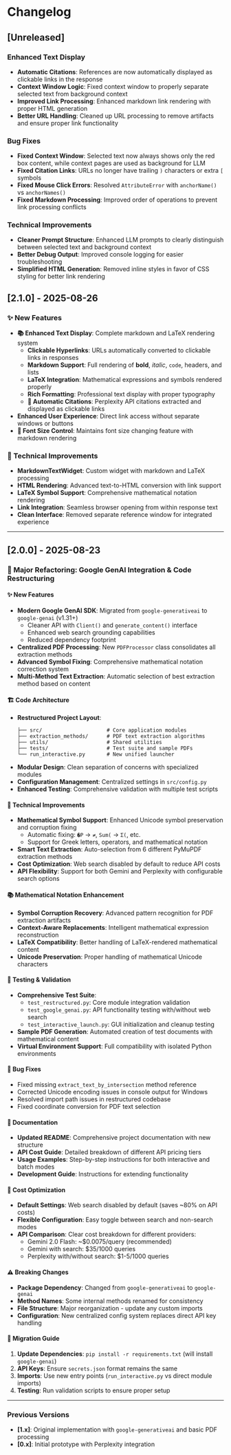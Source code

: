 # Changelog

## [Unreleased]

### Enhanced Text Display
- **Automatic Citations**: References are now automatically displayed as clickable links in the response
- **Context Window Logic**: Fixed context window to properly separate selected text from background context
- **Improved Link Processing**: Enhanced markdown link rendering with proper HTML generation
- **Better URL Handling**: Cleaned up URL processing to remove artifacts and ensure proper link functionality

### Bug Fixes
- **Fixed Context Window**: Selected text now always shows only the red box content, while context pages are used as background for LLM
- **Fixed Citation Links**: URLs no longer have trailing `)` characters or extra `[` symbols
- **Fixed Mouse Click Errors**: Resolved `AttributeError` with `anchorName()` vs `anchorNames()`
- **Fixed Markdown Processing**: Improved order of operations to prevent link processing conflicts

### Technical Improvements
- **Cleaner Prompt Structure**: Enhanced LLM prompts to clearly distinguish between selected text and background context
- **Better Debug Output**: Improved console logging for easier troubleshooting
- **Simplified HTML Generation**: Removed inline styles in favor of CSS styling for better link rendering

## [2.1.0] - 2025-08-26

### ✨ New Features
- **📚 Enhanced Text Display**: Complete markdown and LaTeX rendering system
  - **Clickable Hyperlinks**: URLs automatically converted to clickable links in responses
  - **Markdown Support**: Full rendering of **bold**, *italic*, `code`, headers, and lists
  - **LaTeX Integration**: Mathematical expressions and symbols rendered properly
  - **Rich Formatting**: Professional text display with proper typography
  - **📖 Automatic Citations**: Perplexity API citations extracted and displayed as clickable links
- **Enhanced User Experience**: Direct link access without separate windows or buttons
- **🎨 Font Size Control**: Maintains font size changing feature with markdown rendering

### 🔧 Technical Improvements
- **MarkdownTextWidget**: Custom widget with markdown and LaTeX processing
- **HTML Rendering**: Advanced text-to-HTML conversion with link support
- **LaTeX Symbol Support**: Comprehensive mathematical notation rendering
- **Link Integration**: Seamless browser opening from within response text
- **Clean Interface**: Removed separate reference window for integrated experience

---

## [2.0.0] - 2025-08-23

### 🚀 Major Refactoring: Google GenAI Integration & Code Restructuring

#### ✨ New Features
- **Modern Google GenAI SDK**: Migrated from `google-generativeai` to `google-genai` (v1.31+)
  - Cleaner API with `Client()` and `generate_content()` interface
  - Enhanced web search grounding capabilities
  - Reduced dependency footprint
- **Centralized PDF Processing**: New `PDFProcessor` class consolidates all extraction methods
- **Advanced Symbol Fixing**: Comprehensive mathematical notation correction system
- **Multi-Method Text Extraction**: Automatic selection of best extraction method based on content

#### 🏗️ Code Architecture
- **Restructured Project Layout**:
  ```
  ├── src/                     # Core application modules
  ├── extraction_methods/      # PDF text extraction algorithms  
  ├── utils/                   # Shared utilities
  ├── tests/                   # Test suite and sample PDFs
  └── run_interactive.py       # New unified launcher
  ```
- **Modular Design**: Clean separation of concerns with specialized modules
- **Configuration Management**: Centralized settings in `src/config.py`
- **Enhanced Testing**: Comprehensive validation with multiple test scripts

#### 🔧 Technical Improvements
- **Mathematical Symbol Support**: Enhanced Unicode symbol preservation and corruption fixing
  - Automatic fixing: `�P` → `≠`, `Sum(` → `Σ(`, etc.
  - Support for Greek letters, operators, and mathematical notation
- **Smart Text Extraction**: Auto-selection from 6 different PyMuPDF extraction methods
- **Cost Optimization**: Web search disabled by default to reduce API costs
- **API Flexibility**: Support for both Gemini and Perplexity with configurable search options

#### 📚 Mathematical Notation Enhancement
- **Symbol Corruption Recovery**: Advanced pattern recognition for PDF extraction artifacts
- **Context-Aware Replacements**: Intelligent mathematical expression reconstruction
- **LaTeX Compatibility**: Better handling of LaTeX-rendered mathematical content
- **Unicode Preservation**: Proper handling of mathematical Unicode characters

#### 🧪 Testing & Validation
- **Comprehensive Test Suite**:
  - `test_restructured.py`: Core module integration validation
  - `test_google_genai.py`: API functionality testing with/without web search
  - `test_interactive_launch.py`: GUI initialization and cleanup testing
- **Sample PDF Generation**: Automated creation of test documents with mathematical content
- **Virtual Environment Support**: Full compatibility with isolated Python environments

#### 🐛 Bug Fixes
- Fixed missing `extract_text_by_intersection` method reference
- Corrected Unicode encoding issues in console output for Windows
- Resolved import path issues in restructured codebase
- Fixed coordinate conversion for PDF text selection

#### 📖 Documentation
- **Updated README**: Comprehensive project documentation with new structure
- **API Cost Guide**: Detailed breakdown of different API pricing tiers
- **Usage Examples**: Step-by-step instructions for both interactive and batch modes
- **Development Guide**: Instructions for extending functionality

#### 💸 Cost Optimization
- **Default Settings**: Web search disabled by default (saves ~80% on API costs)
- **Flexible Configuration**: Easy toggle between search and non-search modes
- **API Comparison**: Clear cost breakdown for different providers:
  - Gemini 2.0 Flash: ~$0.0075/query (recommended)
  - Gemini with search: $35/1000 queries
  - Perplexity with/without search: $1-5/1000 queries

#### ⚠️ Breaking Changes
- **Package Dependency**: Changed from `google-generativeai` to `google-genai`
- **Method Names**: Some internal methods renamed for consistency
- **File Structure**: Major reorganization - update any custom imports
- **Configuration**: New centralized config system replaces direct API key handling

#### 🔄 Migration Guide
1. **Update Dependencies**: `pip install -r requirements.txt` (will install `google-genai`)
2. **API Keys**: Ensure `secrets.json` format remains the same
3. **Imports**: Use new entry points (`run_interactive.py` vs direct module imports)
4. **Testing**: Run validation scripts to ensure proper setup

---

### Previous Versions
- **[1.x]**: Original implementation with `google-generativeai` and basic PDF processing
- **[0.x]**: Initial prototype with Perplexity integration